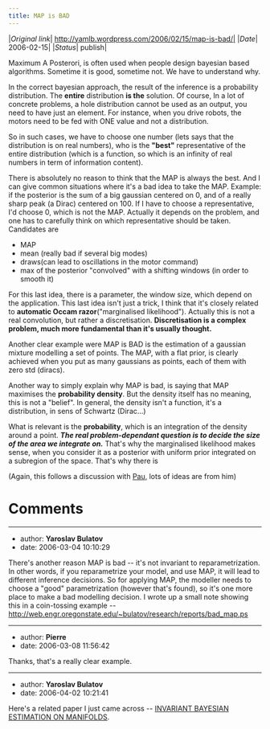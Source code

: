 ```yaml
---
title: MAP is BAD
---
```


|*Original link*| http://yamlb.wordpress.com/2006/02/15/map-is-bad/|
|*Date*| 2006-02-15|
|*Status*| publish|

Maximum A Posterori, is often used when people design bayesian based algorithms. Sometime it is good, sometime not. We have to understand why.

In the correct bayesian approach, the result of the inference is a probability distribution. The <strong>entire</strong> distribution <strong>is the</strong> solution. Of course, In a lot of concrete problems, a hole distribution cannot be used as an output, you need to have just an element. For instance, when you drive robots, the motors need to be fed with ONE value and not a distribution.

So in such cases, we have to choose one number (lets says that the distribution is on real numbers), who is the <strong>"best"</strong> representative of the entire distribution (which is a function, so which is an infinity of real numbers in term of information content).

There is absolutely no reason to think that the MAP is always the best. And I can give common situations where it's a bad idea to take the MAP. Example: if the posterior is the sum of a big gaussian centered on 0, and of a really sharp peak (a Dirac) centered on 100. If I have to choose a representative, I'd choose 0, which is not the MAP. Actually it depends on the problem, and one has to carefully think on which representative should be taken. Candidates are
<ul>
	<li>MAP</li>
	<li>mean (really bad if several big modes)</li>
	<li>draws(can lead to oscillations in the motor command)</li>	
       <li> max of the posterior "convolved" with a shifting windows (in order to smooth it)</li>
</ul>
For this last idea, there is a parameter, the window size, which depend on the application. This last idea isn't just a trick, I think that it's closely related to <strong>automatic Occam razor</strong>("marginalised likelihood"). Actually this is not a real convolution, but rather a discretisation. <strong>Discretisation is a complex problem, much more fundamental than it's usually thought.</strong>

Another clear example were MAP is BAD is the estimation of a gaussian mixture modelling a set of points. The MAP, with a flat prior, is clearly achieved when you put as many gaussians as points, each of them with zero std (diracs). 

Another way to simply explain why MAP is bad, is saying that MAP maximises the <strong>probability density</strong>. But the density itself has no meaning, this is not a "belief". In general, the density isn't a function, it's a distribution, in sens of Schwartz (Dirac...)

What is relevant is the <strong>probability</strong>, which is an integration of the density around a point. <em><strong>The real problem-dependant question is to decide the size of the area we integrate on.</strong></em>
That's why the marginalised likelihood makes sense, when you consider it as a posterior with uniform prior integrated on a subregion of the space. That's why there is

(Again, this follows a discussion with <a href="http://www.inrialpes.fr/movi/people/gargallo/">Pau,</a> lots of ideas are from him)
# Comments


---
- author: **Yaroslav Bulatov**
- date: 2006-03-04 10:10:29

There's another reason MAP is bad -- it's not invariant to reparametrization. In other words, if you reparametrize your model, and use MAP, it will lead to different inference decisions. So for applying MAP, the modeller needs to choose a "good" parametrization (however that's found), so it's one more place to make a bad modelling decision. I wrote up a small note showing this in a coin-tossing example -- http://web.engr.oregonstate.edu/~bulatov/research/reports/bad_map.ps

---
- author: **Pierre**
- date: 2006-03-08 11:56:42

Thanks, that's a really clear example.

---
- author: **Yaroslav Bulatov**
- date: 2006-04-02 10:21:41

Here's a related paper I just came across -- <a href="http://www-sop.inria.fr/ariana/personnel/Ian.Jermyn/publications/InvariantBayesianEstimationAnnStat.pdf" rel="nofollow">INVARIANT BAYESIAN ESTIMATION ON MANIFOLDS</a>.